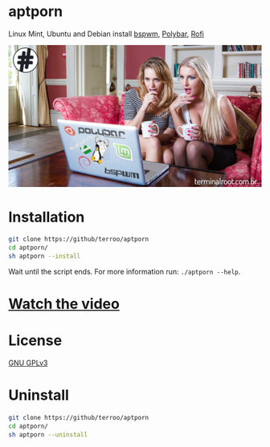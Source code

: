 # aptporn
Linux Mint, Ubuntu and Debian install [bspwm](https://github.com/baskerville/bspwm), [Polybar](https://github.com/polybar/polybar), [Rofi](https://github.com/davatorium/rofi)

![aptporn](aptporn.jpg)

# Installation
```sh
git clone https://github/terroo/aptporn
cd aptporn/
sh aptporn --install
```

Wait until the script ends. For more information run: `./aptporn --help`.

# [Watch the video](https://youtube.com/TerminalRootTV)

# License
[GNU GPLv3](LICENSE)

# Uninstall
```sh
git clone https://github/terroo/aptporn
cd aptporn/
sh aptporn --uninstall
```

